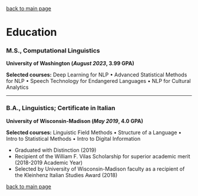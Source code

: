 [back to main page](./)

# Education

### M.S., Computational Linguistics 
**University of Washington (_August 2023_, 3.99 GPA)**

**Selected courses:** Deep Learning for NLP • Advanced Statistical Methods for NLP • Speech Technology for Endangered Languages • NLP for Cultural Analytics
___
### B.A., Linguistics; Certificate in Italian 
**University of Wisconsin-Madison (_May 2019_, 4.0 GPA)**

**Selected courses:** Linguistic Field Methods • Structure of a Language • Intro to Statistical Methods • Intro to Digital Information

- Graduated with Distinction (2019)
- Recipient of the William F. Vilas Scholarship for superior academic merit (2018-2019 Academic Year)
- Selected by University of Wisconsin-Madison faculty as a recipient of the Kleinhenz Italian Studies Award (2018)

[back to main page](./)
